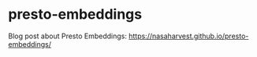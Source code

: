 # presto-embeddings

Blog post about Presto Embeddings: https://nasaharvest.github.io/presto-embeddings/
